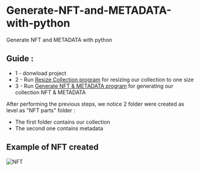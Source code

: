 # Generate-NFT-and-METADATA-with-python
Generate NFT and METADATA with python

<h2> Guide :</h2> 

<ul>
  <li>1 - donwload project</li>
  <li>2 - Run <a href="https://github.com/mahmoudBidry/Generate-NFT-and-METADATA-with-python/blob/master/Resize_Collection.ipynb"> Resize Collection program</a> for resizing our collection to one size</li>
  <li>3 - Run <a href="https://github.com/mahmoudBidry/Generate-NFT-and-METADATA-with-python/blob/master/My_own_script_for_generating_NFT_collection.ipynb">Generate NFT & METADATA program</a> for generating our collection NFT & METADATA</li>
</ul>

After performing the previous steps, we notice 2 folder were created as level as "NFT parts" folder :
<ul>
  <li>The first folder contains our collection</li>
  <li>The second one contains metadata </li>
</ul>

<h2>Example of NFT created </h2>
<img alt="NFT" src="https://gateway.pinata.cloud/ipfs/QmRdqNBYkbCKHGuUBUmH2sFGJafQkoHeU1cWePRw4dTX3n/57.png" />
